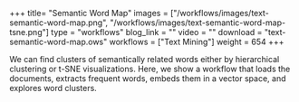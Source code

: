 +++
title= "Semantic Word Map"
images =  ["/workflows/images/text-semantic-word-map.png", "/workflows/images/text-semantic-word-map-tsne.png"]
type = "workflows"
blog_link =  ""
video = ""
download = "text-semantic-word-map.ows"
workflows = ["Text Mining"]
weight = 654
+++

We can find clusters of semantically related words either by hierarchical clustering or t-SNE visualizations. Here, we show a workflow that loads the documents, extracts frequent words, embeds them in a vector space, and explores word clusters.

